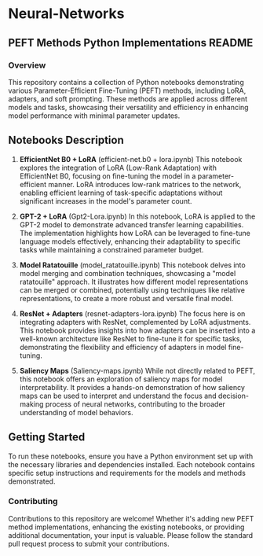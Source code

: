 # Neural-Networks
## PEFT Methods Python Implementations README

### Overview
This repository contains a collection of Python notebooks demonstrating various Parameter-Efficient Fine-Tuning (PEFT) methods, including LoRA, adapters, and soft prompting. These methods are applied across different models and tasks, showcasing their versatility and efficiency in enhancing model performance with minimal parameter updates.

## Notebooks Description
1. **EfficientNet B0 + LoRA** (efficient-net.b0 + lora.ipynb)
This notebook explores the integration of LoRA (Low-Rank Adaptation) with EfficientNet B0, focusing on fine-tuning the model in a parameter-efficient manner. LoRA introduces low-rank matrices to the network, enabling efficient learning of task-specific adaptations without significant increases in the model's parameter count.

2. **GPT-2 + LoRA** (Gpt2-Lora.ipynb)
In this notebook, LoRA is applied to the GPT-2 model to demonstrate advanced transfer learning capabilities. The implementation highlights how LoRA can be leveraged to fine-tune language models effectively, enhancing their adaptability to specific tasks while maintaining a constrained parameter budget.

3. **Model Ratatouille** (model_ratatouille.ipynb)
This notebook delves into model merging and combination techniques, showcasing a "model ratatouille" approach. It illustrates how different model representations can be merged or combined, potentially using techniques like relative representations, to create a more robust and versatile final model.

4. **ResNet + Adapters** (resnet-adapters-lora.ipynb)
The focus here is on integrating adapters with ResNet, complemented by LoRA adjustments. This notebook provides insights into how adapters can be inserted into a well-known architecture like ResNet to fine-tune it for specific tasks, demonstrating the flexibility and efficiency of adapters in model fine-tuning.

5. **Saliency Maps** (Saliency-maps.ipynb)
While not directly related to PEFT, this notebook offers an exploration of saliency maps for model interpretability. It provides a hands-on demonstration of how saliency maps can be used to interpret and understand the focus and decision-making process of neural networks, contributing to the broader understanding of model behaviors.

## Getting Started
To run these notebooks, ensure you have a Python environment set up with the necessary libraries and dependencies installed. Each notebook contains specific setup instructions and requirements for the models and methods demonstrated.

### Contributing
Contributions to this repository are welcome! Whether it's adding new PEFT method implementations, enhancing the existing notebooks, or providing additional documentation, your input is valuable. Please follow the standard pull request process to submit your contributions.
